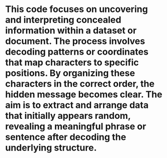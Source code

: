 # This code focuses on uncovering and interpreting concealed information within a dataset or document. The process involves decoding patterns or coordinates that map characters to specific positions. By organizing these characters in the correct order, the hidden message becomes clear. The aim is to extract and arrange data that initially appears random, revealing a meaningful phrase or sentence after decoding the underlying structure.
